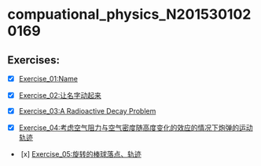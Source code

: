 # compuational_physics_N2015301020169
## Exercises:
-  [x] [Exercise_01:Name](https://github.com/napochi/compuational_physics_N2015301020169/blob/master/name.py)

-  [x] [Exercise_02:让名字动起来](https://www.zybuluo.com/napochi/note/891684)

-  [x] [Exercise_03:A Radioactive Decay Problem](https://www.zybuluo.com/napochi/note/903064)

-  [x] [Exercise_04:考虑空气阻力与空气密度随高度变化的效应的情况下炮弹的运动轨迹](https://www.zybuluo.com/napochi/note/914260)

-  [x] [Exercise_05:旋转的棒球落点、轨迹](https://www.zybuluo.com/napochi/note/922140)
